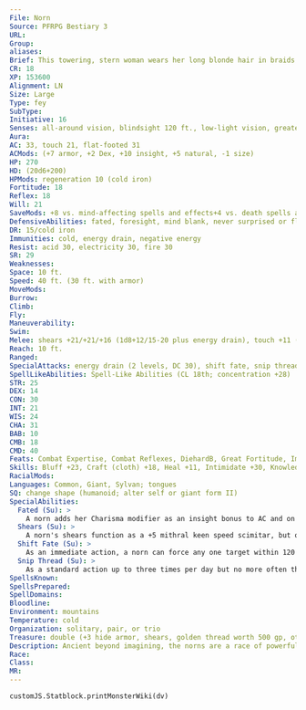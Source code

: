 ```yaml
---
File: Norn
Source: PFRPG Bestiary 3
URL: 
Group: 
aliases: 
Brief: This towering, stern woman wears her long blonde hair in braids. She carries a reel of golden thread and a pair of shears.
CR: 18
XP: 153600
Alignment: LN
Size: Large
Type: fey
SubType: 
Initiative: 16
Senses: all-around vision, blindsight 120 ft., low-light vision, greater arcane sight, true seeing; Perception +30
Aura: 
AC: 33, touch 21, flat-footed 31
ACMods: (+7 armor, +2 Dex, +10 insight, +5 natural, -1 size)
HP: 270
HD: (20d6+200)
HPMods: regeneration 10 (cold iron)
Fortitude: 18
Reflex: 18
Will: 21
SaveMods: +8 vs. mind-affecting spells and effects+4 vs. death spells and effects
DefensiveAbilities: fated, foresight, mind blank, never surprised or flat-footed
DR: 15/cold iron
Immunities: cold, energy drain, negative energy
Resist: acid 30, electricity 30, fire 30
SR: 29
Weaknesses: 
Space: 10 ft.
Speed: 40 ft. (30 ft. with armor)
MoveMods: 
Burrow: 
Climb: 
Fly: 
Maneuverability: 
Swim: 
Melee: shears +21/+21/+16 (1d8+12/15-20 plus energy drain), touch +11 (energy drain)
Reach: 10 ft.
Ranged: 
SpecialAttacks: energy drain (2 levels, DC 30), shift fate, snip thread
SpellLikeAbilities: Spell-Like Abilities (CL 18th; concentration +28)  Constant-death ward, foresight, greater arcane sight, mind blank, tongues, true seeing   At Will-bestow curse (DC 23), divination, greater dispel magic, geas/quest, vision, wind walk (self only)   1/day-maze, moment of prescience, quickened phantasmal killer (DC 24), power word kill, time stop, weird (DC 29)
STR: 25
DEX: 14
CON: 30
INT: 21
WIS: 24
CHA: 31
BAB: 10
CMB: 18
CMD: 40
Feats: Combat Expertise, Combat Reflexes, DiehardB, Great Fortitude, Improved Great Fortitude, Improved Initiative, Improved Iron Will, Improved Lightning Reflexes, Iron Will, Lightning Reflexes, Quicken Spell-Like Ability (phantasmal killer)
Skills: Bluff +23, Craft (cloth) +18, Heal +11, Intimidate +30, Knowledge (all) +18, Perception +30, Perform (oratory) +18, Sense Motive +30, Use Magic Device +23
RacialMods: 
Languages: Common, Giant, Sylvan; tongues
SQ: change shape (humanoid; alter self or giant form II)
SpecialAbilities:
  Fated (Su): >
    A norn adds her Charisma modifier as an insight bonus to AC and on initiative checks.
  Shears (Su): >
    A norn's shears function as a +5 mithral keen speed scimitar, but only for a norn.
  Shift Fate (Su): >
    As an immediate action, a norn can force any one target within 120 feet to reroll a saving throw-this ability must be used immediately after the saving throw is rolled, and the target must abide by the result of this second roll.
  Snip Thread (Su): >
    As a standard action up to three times per day but no more often than once every 1d4 rounds, a norn may produce a golden thread linked to a creature's fate and then attempt to snip it short with her shears. The target creature must be within 120 feet and in the norn's line of sight. The target immediately takes 20d6 points of damage (Fortitude DC 30 half). If the target dies from this damage, the norn has cut through the thread-in this case, the target may only be restored to life via miracle, wish, or divine intervention. This is a death effect. The Save DC is Charisma-based.
SpellsKnown: 
SpellsPrepared: 
SpellDomains: 
Bloodline: 
Environment: mountains
Temperature: cold
Organization: solitary, pair, or trio
Treasure: double (+3 hide armor, shears, golden thread worth 500 gp, other treasure)
Description: Ancient beyond imagining, the norns are a race of powerful women who hold in their hands the physical manifestation of fate and destiny in the form of golden thread. They watch over all life, intervening with reluctance when called upon or with a vengeance when the strands of fate are twisted and abused by lesser beings. Worshiped as gods by some, the norns do little to discourage this veneration.  A norn stands 14 feet tall and weighs 800 pounds.
Race: 
Class: 
MR: 
---
```

```dataviewjs
customJS.Statblock.printMonsterWiki(dv)
```
